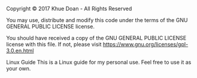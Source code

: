 Copyright © 2017 Khue Doan - All Rights Reserved

You may use, distribute and modify this code under the terms of the GNU GENERAL PUBLIC LICENSE license.

You should have received a copy of the GNU GENERAL PUBLIC LICENSE license with this file. If not, please visit https://www.gnu.org/licenses/gpl-3.0.en.html

Linux Guide
This is a Linux guide for my personal use. Feel free to use it as your own.
